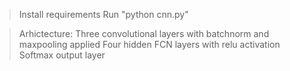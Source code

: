 >Install requirements
>Run "python cnn.py"

>Arhictecture:
>Three convolutional layers with batchnorm and maxpooling applied
>Four hidden FCN layers with relu activation
>Softmax output layer

